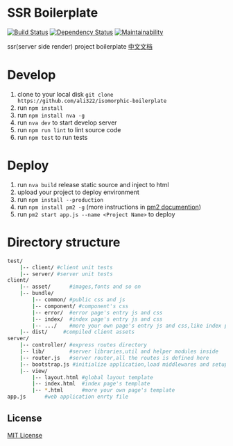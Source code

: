 # SSR Boilerplate

[![Build Status](https://travis-ci.org/ali322/ssr-boilerplate.svg?branch=vue-spa)](https://travis-ci.org/ali322/ssr-boilerplate)
[![Dependency Status](https://gemnasium.com/badges/github.com/ali322/ssr-boilerplate.svg)](https://gemnasium.com/github.com/ali322/ssr-boilerplate)
[![Maintainability](https://api.codeclimate.com/v1/badges/ba09b7efe52888308abc/maintainability)](https://codeclimate.com/github/ali322/ssr-boilerplate/maintainability)

ssr(server side render) project boilerplate [中文文档](./README_zh.md)

Develop
===
1. clone to your local disk `git clone https://github.com/ali322/isomorphic-boilerplate`
2. run `npm install`
3. run `npm install nva -g`
5. run `nva dev` to start develop server
6. run `npm run lint` to lint source code
7. run `npm test` to run tests

Deploy
===
1. run `nva build` release static source and inject to html
2. upload your project to deploy environment
1. run `npm install --production`
2. run `npm install pm2 -g` (more instructions in [pm2 documention](https://github.com/Unitech/PM2))
3. run `pm2 start app.js --name <Project Name>` to deploy

Directory structure
===

```sh
test/
    |-- client/ #client unit tests
    |-- server/ #server unit tests
client/
    |-- asset/      #images,fonts and so on
    |-- bundle/
        |-- common/ #public css and js
        |-- component/ #component's css
        |-- error/  #error page's entry js and css
        |-- index/  #index page's entry js and css
        |-- .../    #more your own page's entry js and css,like index page
    |-- dist/     #compiled client assets
server/
    |-- controller/ #express routes directory
    |-- lib/        #server libraries,util and helper modules inside
    |-- router.js   #server router,all the routes is defined here
    |-- bootstrap.js #initialize application,load middlewares and setup
    |-- view/
        |-- layout.html #global layout template
        |-- index.html  #index page's template
        |-- *.html      #more your own page's template
app.js      #web application enrty file
```

## License

[MIT License](http://en.wikipedia.org/wiki/MIT_License)